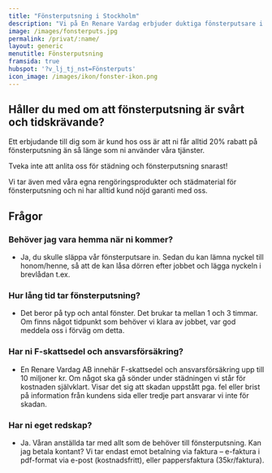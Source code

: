 ```yaml
---
title: "Fönsterputsning i Stockholm"
description: "Vi på En Renare Vardag erbjuder duktiga fönsterputsare i Storstockholm som kan göra jobbet åt er."
image: /images/fonsterputs.jpg
permalink: /privat/:name/
layout: generic
menutitle: Fönsterputsning
framsida: true
hubspot: '?v_lj_tj_nst=Fönsterputs'
icon_image: /images/ikon/fonster-ikon.png
---
```

## Håller du med om att fönsterputsning är svårt och tidskrävande?

 Ett erbjudande till dig som är kund hos oss är att ni får alltid 20% rabatt på fönsterputsning än så länge som ni använder våra tjänster.
 
 Tveka inte att anlita oss för städning och fönsterputsning snarast!
 
 Vi tar även med våra egna rengöringsprodukter och städmaterial för fönsterputsning och ni har alltid kund nöjd garanti med oss.

## Frågor

### Behöver jag vara hemma när ni kommer?

* Ja, du skulle släppa vår fönsterputsare in. Sedan du kan lämna nyckel till honom/henne, så att de kan låsa dörren efter jobbet och lägga nyckeln i brevlådan t.ex.

### Hur lång tid tar fönsterputsning?

* Det beror på typ och antal fönster. Det brukar ta mellan 1 och 3 timmar. Om finns något tidpunkt som behöver vi klara av jobbet, var god meddela oss i förväg om detta.

### Har ni F-skattsedel och ansvarsförsäkring?

* En Renare Vardag AB innehär F-skattsedel och ansvarsförsäkring upp till 10 miljoner kr. Om något ska gå sönder under städningen vi står för kostnaden självklart. Visar det sig att skadan uppstått pga. fel eller brist på information från kundens sida eller tredje part ansvarar vi inte för skadan.

### Har ni eget redskap?

* Ja. Våran anställda tar med allt som de behöver till fönsterputsning. Kan jag betala kontant? Vi tar endast emot betalning via faktura – e-faktura i pdf-format via e-post (kostnadsfritt), eller pappersfaktura (35kr/faktura).



